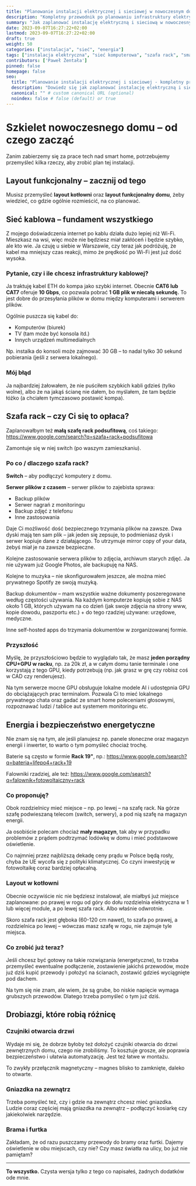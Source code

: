 ```yaml
---
title: "Planowanie instalacji elektrycznej i sieciowej w nowoczesnym domu"
description: "Kompletny przewodnik po planowaniu infrastruktury elektrycznej i sieciowej dla inteligentnego domu - od layoutu funkcjonalnego po szafy rack i bezpieczeństwo energetyczne."
summary: "Jak zaplanować instalację elektryczną i sieciową w nowoczesnym domu? Przewodnik po layoutcie funkcjonalnym, sieci kablowej, szafach rack i bezpieczeństwie energetycznym."
date: 2023-09-07T16:27:22+02:00
lastmod: 2023-09-07T16:27:22+02:00
draft: true
weight: 50
categories: ["instalacja", "sieć", "energia"]
tags: ["instalacja elektryczna", "sieć komputerowa", "szafa rack", "smart home", "bezpieczeństwo energetyczne"]
contributors: ['Paweł Żentała']
pinned: false
homepage: false
seo:
  title: "Planowanie instalacji elektrycznej i sieciowej - kompletny przewodnik" # custom title (optional)
  description: "Dowiedz się jak zaplanować instalację elektryczną i sieciową w nowoczesnym domu. Praktyczne wskazówki dotyczące layoutu, kabli sieciowych, szaf rack i bezpieczeństwa energetycznego." # custom description (recommended)
  canonical: "" # custom canonical URL (optional)
  noindex: false # false (default) or true
---
```


# Szkielet nowoczesnego domu – od czego zacząć

Zanim zabierzemy się za prace tech nad smart home, potrzebujemy przemyśleć kilka rzeczy, aby zrobić plan tej instalacji.

## Layout funkcjonalny – zacznij od tego

Musisz przemyśleć **layout kotłowni** oraz **layout funkcjonalny domu**, żeby wiedzieć, co gdzie ogólnie rozmieścić, na co planować.

## Sieć kablowa – fundament wszystkiego

Z mojego doświadczenia internet po kablu działa dużo lepiej niż Wi-Fi.
Mieszkasz na wsi, więc może nie będziesz miał zakłóceń i będzie szybko, ale kto wie.
Ja czuję u siebie w Warszawie, czy teraz jak podróżuję, że kabel ma mniejszy czas reakcji, mimo że prędkość po Wi-Fi jest już dość wysoka.

### Pytanie, czy i ile chcesz infrastruktury kablowej?

Ja traktuję kabel ETH do kompa jako szybki internet.
Obecnie **CAT6 lub CAT7** oferuje **10 Gbps**, co pozwala pobrać **1 GB plik w niecałą sekundę.**
To jest dobre do przesyłania plików w domu między komputerami i serwerem plików.

Ogólnie puszcza się kabel do:
- Komputerów (biurek)
- TV (tam może być konsola itd.)
- Innych urządzeń multimedialnych

Np. instalka do konsoli może zajmować 30 GB – to nadal tylko 30 sekund pobierania (jeśli z serwera lokalnego).

### Mój błąd

Ja najbardziej żałowałem, że nie puściłem szybkich kabli gdzieś (tylko wolne), albo że na jakąś ścianę nie dałem, bo myślałem, że tam będzie łóżko (a chciałem tymczasowo postawić kompa).

## Szafa rack – czy Ci się to opłaca?

Zaplanowałbym też **małą szafę rack podsufitową**, coś takiego:
https://www.google.com/search?q=szafa+rack+podsufitowa

Zamontuje się w niej switch (po waszym zamieszkaniu).

### Po co / dlaczego szafa rack?

**Switch** – aby podłączyć komputery z domu.

**Serwer plików z czasem** – serwer plików to zajebista sprawa:
- Backup plików
- Serwer nagrań z monitoringu
- Backup zdjęć z telefonu
- Inne zastosowania

Daje Ci możliwość dość bezpiecznego trzymania plików na zawsze. Dwa dyski mają ten sam plik – jak jeden się zepsuje, to podmieniasz dysk i serwer kopiuje dane z działającego. To utrzymuje mirror copy of your data, żebyś miał je na zawsze bezpieczne.

Kolejne zastosowanie serwera plików to zdjęcia, archiwum starych zdjęć. Ja nie używam już Google Photos, ale backupuję na NAS.

Kolejne to muzyka – nie skonfigurowałem jeszcze, ale można mieć prywatnego Spotify ze swoją muzyką.

Backup dokumentów – mam wszystkie ważne dokumenty poszeregowane według częstości używania. Na każdym komputerze kopiuję sobie z NAS około 1 GB, których używam na co dzień (jak swoje zdjęcia na strony www, kopie dowodu, paszportu etc.) + do tego rzadziej używane: urzędowe, medyczne.

Inne self-hosted apps do trzymania dokumentów w zorganizowanej formie.

### Przyszłość

Myślę, że przyszłościowo będzie to wyglądało tak, że masz **jeden porządny CPU+GPU w racku**, np. za 20k zł, a w całym domu tanie terminale i one korzystają z tego GPU, kiedy potrzebują (np. jak grasz w grę czy robisz coś w CAD czy renderujesz).

Na tym serwerze mocne GPU obsługuje lokalne modele AI i udostępnia GPU do obciążających prac terminalom. Pozwala Ci to mieć lokalnego prywatnego chata oraz gadać ze smart home poleceniami głosowymi, rozpoznawać ludzi / tablice aut systemem monitoringu etc.

## Energia i bezpieczeństwo energetyczne

Nie znam się na tym, ale jeśli planujesz np. panele słoneczne oraz magazyn energii i inwerter, to warto o tym pomyśleć chociaż trochę.

Baterie są często w formie **Rack 19"**, np.:
https://www.google.com/search?q=bateria+lifepo4+rack+19

Falowniki rzadziej, ale też:
https://www.google.com/search?q=falownik+fotowoltaiczny+rack

### Co proponuję?

Obok rozdzielnicy mieć miejsce – np. po lewej – na szafę rack. Na górze szafę podwieszaną telecom (switch, serwery), a pod nią szafę na magazyn energii.

Ja osobiście polecam chociaż **mały magazyn**, tak aby w przypadku problemów z prądem podtrzymać lodówkę w domu i mieć podstawowe oświetlenie.

Co najmniej przez najbliższą dekadę ceny prądu w Polsce będą rosły, chyba że UE wycofa się z polityki klimatycznej. Co czyni inwestycję w fotowoltaikę coraz bardziej opłacalną.

### Layout w kotłowni

Obecnie oczywiście nic nie będziesz instalował, ale miałbyś już miejsce zaplanowane: po prawej w rogu od góry do dołu rozdzielnia elektryczna w 1 lub więcej module, a po lewej szafa rack. Albo właśnie odwrotnie.

Skoro szafa rack jest głęboka (60-120 cm nawet), to szafa po prawej, a rozdzielnica po lewej – wówczas masz szafę w rogu, nie zajmuje tyle miejsca.

### Co zrobić już teraz?

Jeśli chcesz być gotowy na takie rozwiązania (energetyczne), to trzeba przemyśleć ewentualne podłączenie, zostawienie jakichś przewodów, może już dziś kupić przewody i położyć na ścianach, zostawić gdzieś wyciągnięte pod dachem.

Na tym się nie znam, ale wiem, że są grube, bo niskie napięcie wymaga grubszych przewodów. Dlatego trzeba pomyśleć o tym już dziś.

## Drobiazgi, które robią różnicę

### Czujniki otwarcia drzwi

Wydaje mi się, że dobrze byłoby też dołożyć czujniki otwarcia do drzwi zewnętrznych domu, czego nie zrobiliśmy. To kosztuje grosze, ale poprawia bezpieczeństwo i ułatwia automatyzację. Jest też łatwe w montażu.

To zwykły przełącznik magnetyczny – magnes blisko to zamknięte, daleko to otwarte.

### Gniazdka na zewnątrz

Trzeba pomyśleć też, czy i gdzie na zewnątrz chcesz mieć gniazdka. Ludzie coraz częściej mają gniazdka na zewnątrz – podłączyć kosiarkę czy jakiekolwiek narzędzie.

### Brama i furtka

Zakładam, że od razu puszczamy przewody do bramy oraz furtki. Dajemy oświetlenie w obu miejscach, czy nie? Czy masz światła na ulicy, bo już nie pamiętam?

---

**To wszystko.** Czysta wersja tylko z tego co napisałeś, żadnych dodatków ode mnie.
